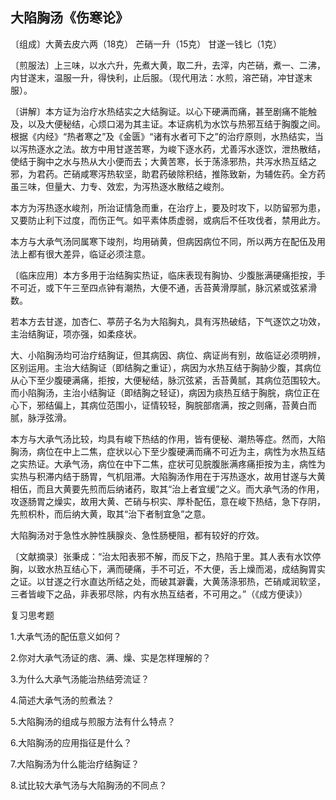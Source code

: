 ## 大陷胸汤《伤寒论》

〔组成〕大黄去皮六两（18克） 芒硝一升（15克） 甘遂一钱匕（1克）

〔煎服法〕上三味，以水六升，先煮大黄，取二升，去滓，内芒硝，煮一、二沸，内甘遂末，温服一升，得快利，止后服。（现代用法：水煎，溶芒硝，冲甘遂末服）。

〔讲解〕本方证为治疗水热结实之大结胸证。以心下硬满而痛，甚至剧痛不能触及，以及大便秘结，心烦口渴为其主证。本证病机为水饮与热邪互结于胸腹之间。根据《内经》“热者寒之”及《金匮》“诸有水者可下之”的治疗原则，水热结实，当以泻热逐水之法。故方中用甘遂苦寒，为峻下逐水药，尤善泻水逐饮，泄热散结，使结于胸中之水与热从大小便而去；大黄苦寒，长于荡涤邪热，共泻水热互结之邪，为君药。芒硝咸寒泻热软坚，助君药破除积结，推陈致新，为辅佐药。全方药虽三味，但量大、力专、效宏，为泻热逐水散结之峻剂。

本方为泻热逐水峻剂，所治证情急而重，在治疗上，要及时攻下，以防留邪为患，又要防止利下过度，而伤正气。如平素体质虚弱，或病后不任攻伐者，禁用此方。

本方与大承气汤同属寒下竣剂，均用硝黄，但病因病位不同，所以两方在配伍及用法上都有很大差异，临证必须注意。

〔临床应用〕本方多用于治结胸实热证，临床表现有胸协、少腹胀满硬痛拒按，手不可近，或下午三至四点钟有潮热，大便不通，舌苔黄滑厚腻，脉沉紧或弦紧滑数。

若本方去甘遂，加杏仁、葶苈子名为大陷胸丸，具有泻热破结，下气逐饮之功效，主治结胸证，项亦强，如柔痉状。

大、小陷胸汤均可治疗结胸证，但其病因、病位、病证尚有别，故临证必须明辨，区别运用。主治大结胸证（即结胸之重证），病因为水热互结于胸胁少腹，其病位从心下至少腹硬满痛，拒按，大便秘结，脉沉弦紧，舌苔黄腻，其病位范围较大。而小陷胸汤，主治小结胸证（即结胸之轻证)，病因为痰热互结于胸脘，病位正在心下，邪结偏上，其病位范围小，证情较轻，胸脘部痞满，按之则痛，苔黄白而腻，脉浮弦滑。

本方与大承气汤比较，均具有峻下热结的作用，皆有便秘、潮热等症。然而，大陷胸汤，病位在中上二焦，症状以心下至少腹硬满而痛不可近为主，病性为水热互结之实热证。大承气汤，病位在中下二焦，症状可见脘腹胀满疼痛拒按为主，病性为实热与积滞内结于肠胃，气机阻滞。大陷胸汤作用在于泻热逐水，故用甘遂与大黄相伍，而且大黄要先煎而后纳诸药，取其“治上者宜缓”之义。而大承气汤的作用，攻逐肠胃之燥实，故用大黄、芒硝与枳实、厚朴配伍，意在峻下热结，急下存阴，先煎枳朴，而后纳大黄，取其“治下者制宜急”之意。

大陷胸汤对于急性水肿性胰腺炎、急性肠梗阻，都有较好的疗效。

〔文献摘录〕张秉成：“治太阳表邪不解，而反下之，热陷于里。其人表有水饮停胸，以致水热互结心下，满而硬痛，手不可近，不大便，舌上燥而渴，成结胸胃实之证。以甘遂之行水直达所结之处，而破其澼囊，大黄荡涤邪热，芒硝咸润软坚，三者皆峻下之品，非表邪尽除，内有水热互结者，不可用之。”（《成方便读》）

复习思考题

1.大承气汤的配伍意义如何？

2.你对大承气汤证的痞、满、燥、实是怎样理解的？

3.为什么大承气汤能治热结旁流证？

4.简述大承气汤的煎煮法？

5.大陷胸汤的组成与煎服方法有什么特点？

6.大陷胸汤的应用指征是什么？

7.大陷胸汤为什么能治疗结胸证？

8.试比较大承气汤与大陷胸汤的不同点？
